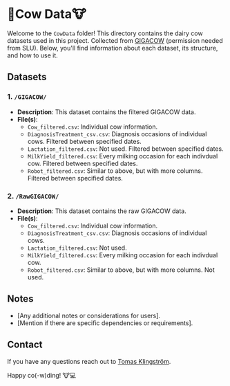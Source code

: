 # 🥛Cow Data🐮

Welcome to the `CowData` folder! This directory contains the dairy cow datasets used in this project. Collected from [GIGACOW](https://www.slu.se/institutioner/husdjursgenetik/forskning/gigacow/) (permission needed from SLU). Below, you'll find information about each dataset, its structure, and how to use it.

## Datasets

### 1. `/GIGACOW/`

- **Description**: This dataset contains the filtered GIGACOW data.
- **File(s)**:
  - `Cow_filtered.csv`: Individual cow information.
  - `DiagnosisTreatment_csv.csv`: Diagnosis occasions of individual cows. Filtered between specified dates.
  - `Lactation_filtered.csv`: Not used. Filtered between specified dates.
  - `MilkYield_filtered.csv`: Every milking occasion for each indivdual cow. Filtered between specified dates.
  - `Robot_filtered.csv`: Similar to above, but with more columns. Filtered between specified dates.


### 2. `/RawGIGACOW/`
- **Description**: This dataset contains the raw GIGACOW data.
- **File(s)**:
  - `Cow_filtered.csv`: Individual cow information.
  - `DiagnosisTreatment_csv.csv`: Diagnosis occasions of individual cows.
  - `Lactation_filtered.csv`: Not used.
  - `MilkYield_filtered.csv`: Every milking occasion for each indivdual cow.
  - `Robot_filtered.csv`: Similar to above, but with more columns. Not used.


## Notes

- [Any additional notes or considerations for users].
- [Mention if there are specific dependencies or requirements].

## Contact

If you have any questions reach out to [Tomas Klingström](tomas.klingstrom@slu.se).


Happy co(-w)ding! 🐮💻
